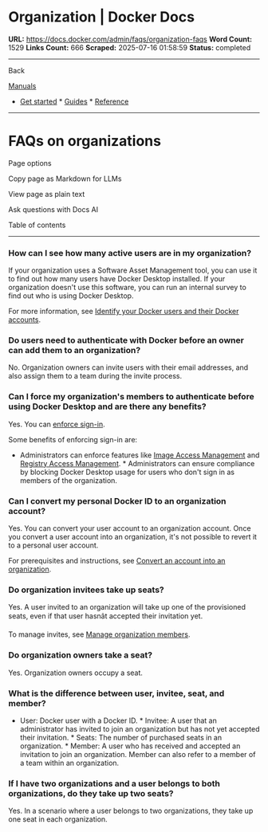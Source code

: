 # Organization | Docker Docs

**URL:** https://docs.docker.com/admin/faqs/organization-faqs
**Word Count:** 1529
**Links Count:** 666
**Scraped:** 2025-07-16 01:58:59
**Status:** completed

---

Back

[Manuals](https://docs.docker.com/manuals/)

  * [Get started](https://docs.docker.com/get-started/)   * [Guides](https://docs.docker.com/guides/)   * [Reference](https://docs.docker.com/reference/)

* * *

# FAQs on organizations

Page options

Copy page as Markdown for LLMs

View page as plain text

Ask questions with Docs AI

Table of contents

* * *

### How can I see how many active users are in my organization?

If your organization uses a Software Asset Management tool, you can use it to find out how many users have Docker Desktop installed. If your organization doesn't use this software, you can run an internal survey to find out who is using Docker Desktop.

For more information, see [Identify your Docker users and their Docker accounts](https://docs.docker.com/admin/organization/onboard/#step-1-identify-your-docker-users-and-their-docker-accounts).

### Do users need to authenticate with Docker before an owner can add them to an organization?

No. Organization owners can invite users with their email addresses, and also assign them to a team during the invite process.

### Can I force my organization's members to authenticate before using Docker Desktop and are there any benefits?

Yes. You can [enforce sign-in](https://docs.docker.com/enterprise/security/enforce-sign-in/).

Some benefits of enforcing sign-in are:

  * Administrators can enforce features like [Image Access Management](https://docs.docker.com/enterprise/security/hardened-desktop/image-access-management/) and [Registry Access Management](https://docs.docker.com/enterprise/security/hardened-desktop/registry-access-management/).   * Administrators can ensure compliance by blocking Docker Desktop usage for users who don't sign in as members of the organization.

### Can I convert my personal Docker ID to an organization account?

Yes. You can convert your user account to an organization account. Once you convert a user account into an organization, it's not possible to revert it to a personal user account.

For prerequisites and instructions, see [Convert an account into an organization](https://docs.docker.com/admin/organization/convert-account/).

### Do organization invitees take up seats?

Yes. A user invited to an organization will take up one of the provisioned seats, even if that user hasnât accepted their invitation yet.

To manage invites, see [Manage organization members](https://docs.docker.com/admin/organization/members/).

### Do organization owners take a seat?

Yes. Organization owners occupy a seat.

### What is the difference between user, invitee, seat, and member?

  * User: Docker user with a Docker ID.   * Invitee: A user that an administrator has invited to join an organization but has not yet accepted their invitation.   * Seats: The number of purchased seats in an organization.   * Member: A user who has received and accepted an invitation to join an organization. Member can also refer to a member of a team within an organization.

### If I have two organizations and a user belongs to both organizations, do they take up two seats?

Yes. In a scenario where a user belongs to two organizations, they take up one seat in each organization.